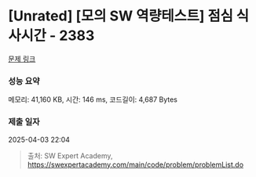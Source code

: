 # [Unrated] [모의 SW 역량테스트] 점심 식사시간 - 2383 

[문제 링크](https://swexpertacademy.com/main/code/problem/problemDetail.do?contestProbId=AV5-BEE6AK0DFAVl) 

### 성능 요약

메모리: 41,160 KB, 시간: 146 ms, 코드길이: 4,687 Bytes

### 제출 일자

2025-04-03 22:04



> 출처: SW Expert Academy, https://swexpertacademy.com/main/code/problem/problemList.do